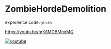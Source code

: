 # ZombieHordeDemolition
experience code: `yhskh`

https://youtu.be/mK6MDBMqoMQ

[![youtube](http://img.youtube.com/vi/mK6MDBMqoMQ/0.jpg)](https://youtu.be/mK6MDBMqoMQ)
